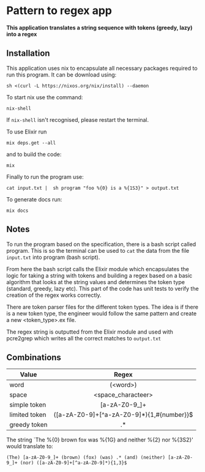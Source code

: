 # Pattern to regex app

**This application translates a string sequence with tokens (greedy, lazy) into a regex**

## Installation

This application uses nix to encapsulate all necessary packages required to run this program. 
It can be download using: 
```
sh <(curl -L https://nixos.org/nix/install) --daemon
```

To start nix use the command: 
```
nix-shell
``` 

If `nix-shell` isn't recognised, please restart the terminal.

To use Elixir run
```
mix deps.get --all
``` 
and to build the code:
```
mix
```
Finally to run the program use:
```
cat input.txt |  sh program "foo %{0} is a %{1S3}" > output.txt
```

To generate docs run:
```
mix docs
```

## Notes

To run the program based on the specification, there is a bash script called program. This is so the terminal can be used to `cat` the data from the file `input.txt` into program (bash script).

From here the bash script calls the Elixir module which encapsulates the logic for taking a string with tokens
and building a regex based on a basic algorithm that looks at the string values and determines the token type
(standard, greedy, lazy etc). This part of the code has unit tests to verify the creation of the regex works
correctly.

There are token parser files for the different token types. The idea is if there is a new token type, the engineer would follow the same
pattern and create a new <token_type>.ex file.

The regex string is outputted from the Elixir module and used with pcre2grep which writes all the correct matches to `output.txt`

## Combinations

|     Value     |                   Regex                     |
|---------------|:-------------------------------------------:|
| word          |  (\<word>)                                  |
| space         |  <space_characteer>                         |
| simple token  |  [a-zA-Z0-9_]+                              |
| limited token |  ([a-zA-Z0-9]+[^a-zA-Z0-9]*){1,#{number}}$  |  
| greedy token  |  .*                                         |  

The string `The %{0} brown fox was %{1G} and neither %{2} nor %{3S2}' would translate to:
```
(The) [a-zA-Z0-9_]+ (brown) (fox) (was) .* (and) (neither) [a-zA-Z0-9_]+ (nor) ([a-zA-Z0-9]+[^a-zA-Z0-9]*){1,3}$ 
```




